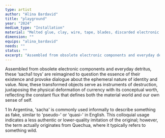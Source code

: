 ```yaml
---
type: artist
author: "Alina Bardavid"
title: "playground"
year: "2024"
medium_type: "Installation"
material: "Melted glue, clay, wire, tape, blades, discarded electronic materials, toys, batteries, servo motors, dc motors, etc."
dimension: ""
equips: "alina_bardavid"
needs: ""
status: ""
excerpt: "Assembled from obsolete electronic components and everyday detritus, these ‘sacha1 toys’ are reimagined to question the essence of their existence and provoke dialogue about the ephemeral nature of identity and value. Now, these transformed objects serve as instruments of destruction, juxtaposing the physical deformation of currency with its conceptual worth, reflecting the constant flux that defines both the material world and our own sense of self.1 In Argentina, 'sacha' is commonly used informally to describe something as fake, similar to 'pseudo-' or 'quasi-' in English. This colloquial usage indicates a less authentic or lower-quality imitation of the original; however, the term actually originates from Quechua, where it typically refers to something wild."
---
```

Assembled from obsolete electronic components and everyday detritus, these ‘sacha1 toys’ are reimagined to question the essence of their existence and provoke dialogue about the ephemeral nature of identity and value. Now, these transformed objects serve as instruments of destruction, juxtaposing the physical deformation of currency with its conceptual worth, reflecting the constant flux that defines both the material world and our own sense of self.

1 In Argentina, 'sacha' is commonly used informally to describe something as fake, similar to 'pseudo-' or 'quasi-' in English. This colloquial usage indicates a less authentic or lower-quality imitation of the original; however, the term actually originates from Quechua, where it typically refers to something wild.
